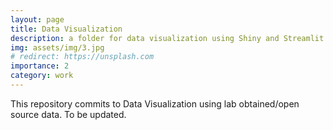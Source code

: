 ```yaml
---
layout: page
title: Data Visualization
description: a folder for data visualization using Shiny and Streamlit
img: assets/img/3.jpg
# redirect: https://unsplash.com
importance: 2
category: work
---
```


This repository commits to Data Visualization using lab obtained/open source data. To be updated.



